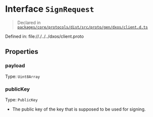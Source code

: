 # Interface `SignRequest`
> Declared in [`packages/core/protocols/dist/src/proto/gen/dxos/client.d.ts`]()

Defined in:
   file://./../../dxos/client.proto
## Properties
### payload 
Type: `Uint8Array`
### publicKey 
Type: `PublicKey`

- The public key of the key that is supposed to be used for signing.